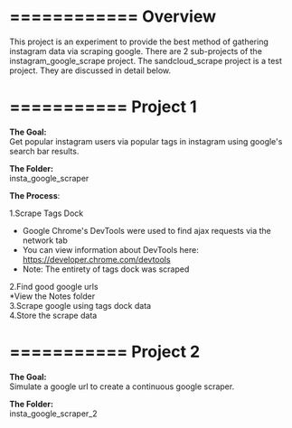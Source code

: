 ============
Overview
============
This project is an experiment to provide the best method of gathering instagram data via scraping google.
There are 2 sub-projects of the instagram_google_scrape project. The sandcloud_scrape project is a test project.
They are discussed in detail below.


===========
Project 1
===========
<b>The Goal:</b></br>
Get popular instagram users via popular tags in instagram using google's search bar results.</br>

<b>The Folder:</b></br>
insta_google_scraper</br>

<b>The Process</b>:</br>

1.Scrape Tags Dock</br>
	<ul>
	<li>Google Chrome's DevTools were used to find ajax requests via the network tab</li>
	<li>You can view information about DevTools here: https://developer.chrome.com/devtools</li>
	<li>Note: The entirety of tags dock was scraped</li>
	</ul>
2.Find good google urls</br>
*View the Notes folder</br>
3.Scrape google using tags dock data</br>
4.Store the scrape data

===========
Project 2
===========
<b>The Goal:</b></br>
Simulate a google url to create a continuous google scraper.</br>

<b>The Folder:</b></br>
insta_google_scraper_2
		
